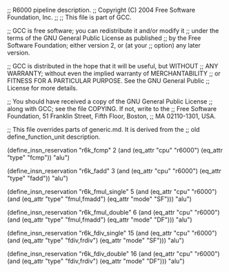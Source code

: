 ;; R6000 pipeline description.
;;   Copyright (C) 2004 Free Software Foundation, Inc.
;;
;; This file is part of GCC.

;; GCC is free software; you can redistribute it and/or modify it
;; under the terms of the GNU General Public License as published
;; by the Free Software Foundation; either version 2, or (at your
;; option) any later version.

;; GCC is distributed in the hope that it will be useful, but WITHOUT
;; ANY WARRANTY; without even the implied warranty of MERCHANTABILITY
;; or FITNESS FOR A PARTICULAR PURPOSE.  See the GNU General Public
;; License for more details.

;; You should have received a copy of the GNU General Public License
;; along with GCC; see the file COPYING.  If not, write to the
;; Free Software Foundation, 51 Franklin Street, Fifth Floor, Boston,
;; MA 02110-1301, USA.


;; This file overrides parts of generic.md.  It is derived from the
;; old define_function_unit description.

(define_insn_reservation "r6k_fcmp" 2
  (and (eq_attr "cpu" "r6000")
       (eq_attr "type" "fcmp"))
  "alu")

(define_insn_reservation "r6k_fadd" 3
  (and (eq_attr "cpu" "r6000")
       (eq_attr "type" "fadd"))
  "alu")

(define_insn_reservation "r6k_fmul_single" 5
  (and (eq_attr "cpu" "r6000")
       (and (eq_attr "type" "fmul,fmadd")
            (eq_attr "mode" "SF")))
  "alu")

(define_insn_reservation "r6k_fmul_double" 6
  (and (eq_attr "cpu" "r6000")
       (and (eq_attr "type" "fmul,fmadd")
            (eq_attr "mode" "DF")))
  "alu")

(define_insn_reservation "r6k_fdiv_single" 15
  (and (eq_attr "cpu" "r6000")
       (and (eq_attr "type" "fdiv,frdiv")
            (eq_attr "mode" "SF")))
  "alu")

(define_insn_reservation "r6k_fdiv_double" 16
  (and (eq_attr "cpu" "r6000")
       (and (eq_attr "type" "fdiv,frdiv")
            (eq_attr "mode" "DF")))
  "alu")
